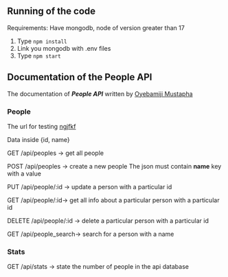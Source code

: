 ## Running of the code

Requirements: Have mongodb, node of version greater than 17

1. Type `npm install`
2. Link you mongodb with .env files
3. Type `npm start`


## Documentation of the People API

The documentation of ***People API*** written by [Oyebamiji Mustapha](https://twitter.com/musoye1)


### People

The url for testing [ngjfkf]()

Data inside {id, name}

GET /api/peoples -> get all people

POST /api/peoples -> create a new people
The json must contain **name** key with a value

PUT /api/people/:id -> update a person with a particular id

GET /api/people/:id-> get all info about a particular person with a particular id

DELETE /api/people/:id -> delete a particular person with a particular id

GET /api/people_search-> search for a person with a name


### Stats

GET /api/stats -> state the number of people in the api database


